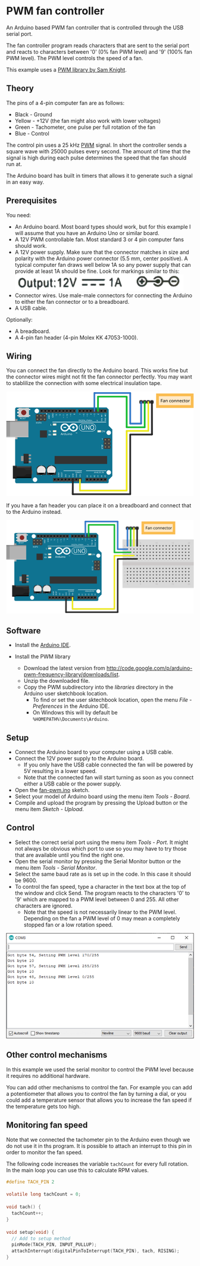 # PWM fan controller

An Arduino based PWM fan controller that is controlled through the USB serial port.

The fan controller program reads characters that are sent to the serial port and reacts to characters between '0' (0% fan PWM level) and '9' (100% fan PWM level). The PWM level controls the speed of a fan.

This example uses a [PWM library by Sam Knight](https://forum.arduino.cc/index.php?topic=117425.0).

## Theory

The pins of a 4-pin computer fan are as follows:

* Black - Ground
* Yellow - +12V (the fan might also work with lower voltages)
* Green - Tachometer, one pulse per full rotation of the fan
* Blue - Control

The control pin uses a 25 kHz [PWM](https://en.wikipedia.org/wiki/Pulse-width_modulation) signal. In short the controller sends a square wave with 25000 pulses every second. The amount of time that the signal is high during each pulse determines the speed that the fan should run at.

The Arduino board has built in timers that allows it to generate such a signal in an easy way.

## Prerequisites

You need:

* An Arduino board. Most board types should work, but for this example I will assume that you have an Arduino Uno or similar board.
* A 12V PWM controllable fan. Most standard 3 or 4 pin computer fans should work.
* A 12V power supply. Make sure that the connector matches in size and polarity with the Arduino power connector (5.5 mm, center positive). A typical computer fan draws well below 1A so any power supply that can provide at least 1A should be fine. Look for markings similar to this: ![12V DC symbols](Power-12VDC-1A-positive-center.png)
* Connector wires. Use male-male connectors for connecting the Arduino to either the fan connector or to a breadboard.
* A USB cable.

Optionally:

* A breadboard.
* A 4-pin fan header (4-pin Molex KK 47053-1000).

## Wiring

You can connect the fan directly to the Arduino board. This works fine but the connector wires might not fit the fan connector perfectly. You may want to stablilize the connection with some electrical insulation tape.

![Wiring directly](fan-pwm-basic_bb.svg)

If you have a fan header you can place it on a breadboard and connect that to the Arduino instead.

![Wiring via a breadboard](fan-pwm-breadboard_bb.svg)

## Software

* Install the [Arduino IDE](https://www.arduino.cc/en/software).

* Install the PWM library
  * Download the latest version from <http://code.google.com/p/arduino-pwm-frequency-library/downloads/list>.
  * Unzip the downloaded file.
  * Copy the PWM subdirectory into the _libraries_ directory in the Arduino user sketchbook location.
    * To find or set the user sktechbook location, open the menu _File - Preferences_ in the Arduino IDE.
    * On Windows this will by default be `%HOMEPATH%\Documents\Arduino`.

## Setup

* Connect the Arduino board to your computer using a USB cable.
* Connect the 12V power supply to the Arduino board.
  * If you only have the USB cable connected the fan will be powered by 5V resulting in a lower speed.
  * Note that the connected fan will start turning as soon as you connect either a USB cable or the power supply.
* Open the [fan-pwm.ino](fan-pwm.ino) sketch.
* Select your model of Arduino board using the menu item _Tools - Board_.
* Compile and upload the program by pressing the Upload button or the menu item _Sketch - Upload_.

## Control

* Select the correct serial port using the menu item _Tools - Port_. It might not always be obvious which port to use so you may have to try those that are available until you find the right one.
* Open the serial monitor by pressing the Serial Monitor button or the menu item _Tools - Serial Monitor_.
* Select the same baud rate as is set up in the code. In this case it should be 9600.
* To control the fan speed, type a character in the text box at the top of the window and click Send. The program reacts to the characters '0' to '9' which are mapped to a PWM level between 0 and 255. All other characters are ignored.
  * Note that the speed is not necessarily linear to the PWM level. Depending on the fan a PWM level of 0 may mean a completely stopped fan or a low rotation speed.

![Serial Monitor window](pwm-serial-monitor.png)

## Other control mechanisms

In this example we used the serial monitor to control the PWM level because it requires no additional hardware.

You can add other mechanisms to control the fan. For example you can add a potentiometer that allows you to control the fan by turning a dial, or you could add a temperature sensor that allows you to increase the fan speed if the temperature gets too high.

## Monitoring fan speed

Note that we connected the tachometer pin to the Arduino even though we do not use it in ths program. It is possible to attach an interrupt to this pin in order to monitor the fan speed.

The following code increases the variable `tachCount` for every full rotation. In the main loop you can use this to calculate RPM values.

```c
#define TACH_PIN 2

volatile long tachCount = 0;

void tach() {
  tachCount++;
}

void setup(void) {
  // Add to setup method
  pinMode(TACH_PIN, INPUT_PULLUP);
  attachInterrupt(digitalPinToInterrupt(TACH_PIN), tach, RISING);
}
```
